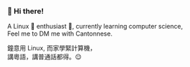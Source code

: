 ### 🌲 Hi there!

A Linux 🐧 enthusiast 💌, currently learning computer science,  
Feel me to DM me with Cantonnese.

鐘意用 Linux, 而家學緊計算機，  
講粵語，講普通話都得。😌

<!--
**diredocks/diredocks** is a ✨ _special_ ✨ repository because its `README.md` (this file) appears on your GitHub profile.

Here are some ideas to get you started:

- 🔭 I’m currently working on ...
- 🌱 I’m currently learning ...
- 👯 I’m looking to collaborate on ...
- 🤔 I’m looking for help with ...
- 💬 Ask me about ...
- 📫 How to reach me: ...
- 😄 Pronouns: ...
- ⚡ Fun fact: ...
-->

